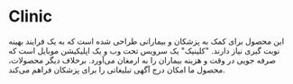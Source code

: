 # Clinic
این محصول برای کمک به پزشکان و بیمارانی طراحی شده است که به یک فرایند بهینه نوبت گیری نیاز دارند. "کلینیک" یک سرویس تحت وب و یک اپلیکیشن موبایل است که صرفه جویی در وقت و هزینه بیماران را به ارمغان می‌آورد. برخلاف دیگر محصولات، محصول ما امکان درج آگهی تبلیغاتی را برای پزشکان فراهم می‌کند.
